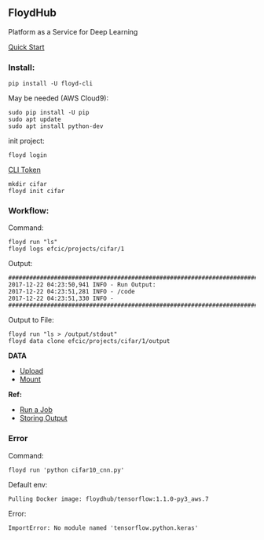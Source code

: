 ## FloydHub

Platform as a Service for Deep Learning

[Quick Start](https://docs.floydhub.com/getstarted/quick_start/)

### Install:

    pip install -U floyd-cli

May be needed (AWS Cloud9):

    sudo pip install -U pip
    sudo apt update
    sudo apt install python-dev

init project:

    floyd login
[CLI Token](https://www.floydhub.com/settings/security)
    
    mkdir cifar
    floyd init cifar
    
    
### Workflow:

Command:

    floyd run "ls"
    floyd logs efcic/projects/cifar/1

Output:

    ################################################################################
    2017-12-22 04:23:50,941 INFO - Run Output:
    2017-12-22 04:23:51,281 INFO - /code
    2017-12-22 04:23:51,330 INFO - 
    ################################################################################

Output to File:
        
    floyd run "ls > /output/stdout"
    floyd data clone efcic/projects/cifar/1/output

**DATA**

* [Upload](https://docs.floydhub.com/guides/create_and_upload_dataset/#upload-a-dataset)
* [Mount](https://docs.floydhub.com/guides/data/mounting_data/#the-data-flag)

**Ref:**    
* [Run a Job](https://docs.floydhub.com/guides/run_a_job/#command_1)
* [Storing Output](https://docs.floydhub.com/guides/data/storing_output)

### Error

Command:

    floyd run 'python cifar10_cnn.py'

Default env:

    Pulling Docker image: floydhub/tensorflow:1.1.0-py3_aws.7

Error:
    
    ImportError: No module named 'tensorflow.python.keras'